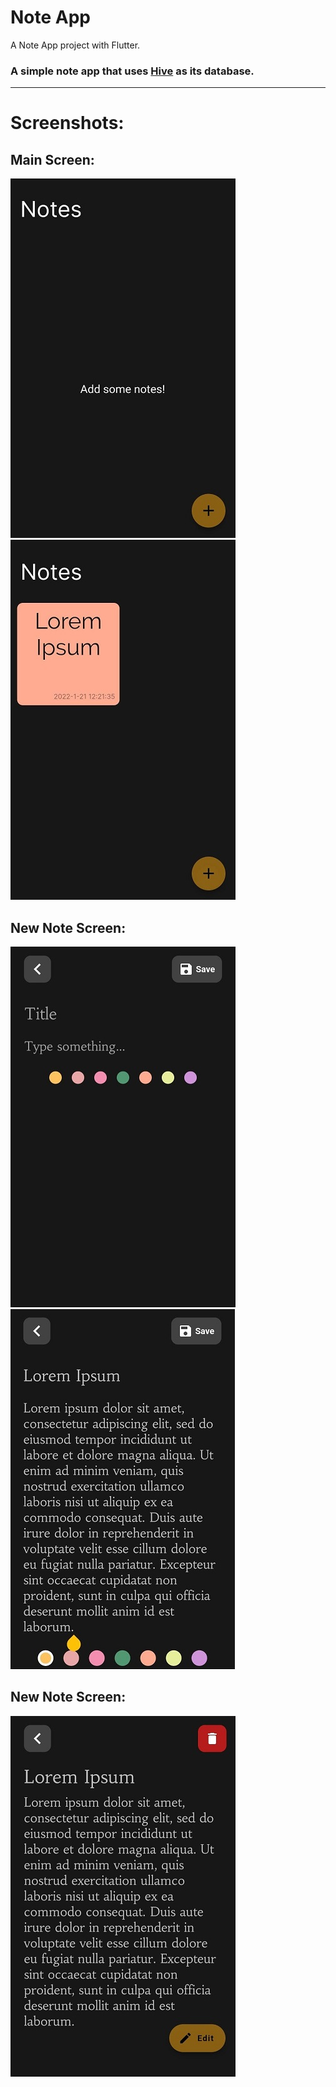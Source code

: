 # Note App

A Note App project with Flutter.


### A simple note app that uses <a href="https://docs.hivedb.dev">Hive<a/> as its database.

  
---
# Screenshots:
## Main Screen:
  
![screenshot 1](/screenshot/main_screen_resized.jpg) ![screenshot 2](/screenshot/main_screen2_resized.jpg)
  
## New Note Screen:
![screenshot 3](/screenshot/new_note1_resized.jpg) ![screenshot 4](/screenshot/new_note_resized.jpg)
  
## New Note Screen:
![screenshot 5](/screenshot/show_note_screen_resized.jpg)
